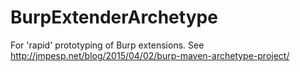 # BurpExtenderArchetype

For 'rapid' prototyping of Burp extensions.
See http://jmpesp.net/blog/2015/04/02/burp-maven-archetype-project/
